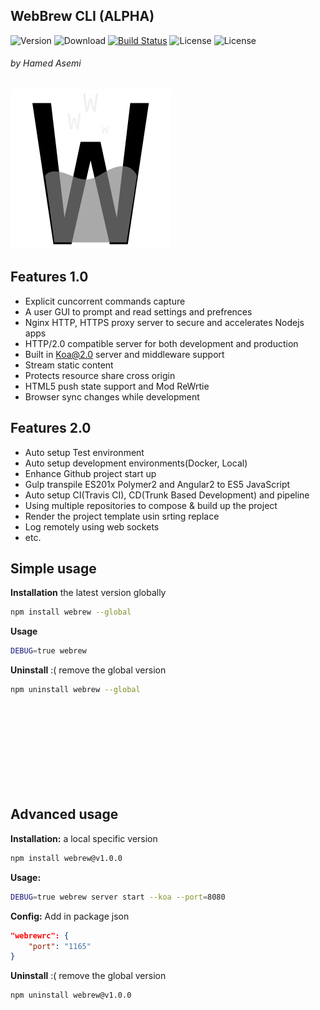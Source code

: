 ## WebBrew CLI (ALPHA)

![Version](https://img.shields.io/npm/v/webrew.svg)
![Download](https://img.shields.io/npm/dm/webrew.svg)
[![Build Status](https://travis-ci.org/hamedasemi/webrew.svg?branch=mainline)](https://travis-ci.org/hamedasemi/webrew)
![License](https://img.shields.io/npm/l/webrew.svg)
![License](https://img.shields.io/codecov/c/github/vuejs/vue/dev.svg)

###### by Hamed Asemi

![webrew](https://raw.githubusercontent.com/hamedasemi/webrew/mainline/assets/images/webrew.png)


## Features 1.0

- Explicit cuncorrent commands capture
- A user GUI to prompt and read settings and prefrences
- Nginx HTTP, HTTPS proxy server to secure and accelerates Nodejs apps
- HTTP/2.0 compatible server for both development and production
- Built in Koa@2.0 server and middleware support
- Stream static content
- Protects resource share cross origin
- HTML5 push state support and Mod ReWrtie
- Browser sync changes while development


## Features 2.0

- Auto setup Test environment
- Auto setup development environments(Docker, Local)
- Enhance Github project start up
- Gulp transpile ES201x Polymer2 and Angular2 to ES5 JavaScript
- Auto setup CI(Travis CI), CD(Trunk Based Development) and pipeline
- Using multiple repositories to compose & build up the project
- Render the project template usin srting replace
- Log remotely using web sockets
- etc.


## Simple usage

__Installation__ the latest version globally

```sh
npm install webrew --global
```

__Usage__
```sh
DEBUG=true webrew
```


__Uninstall__ :( remove the global version

```sh
npm uninstall webrew --global
```

<br><br><br><br><br><br><br><br>








## Advanced usage


__Installation:__ a local specific version

```sh
npm install webrew@v1.0.0
```


__Usage:__
```sh
DEBUG=true webrew server start --koa --port=8080
```


__Config:__
Add in package json

```json
"webrewrc": {
    "port": "1165"
}
```




__Uninstall__ :( remove the global version
```sh
npm uninstall webrew@v1.0.0
```
